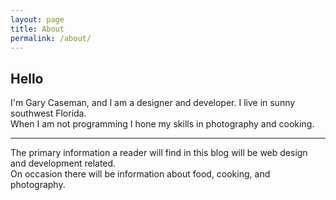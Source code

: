```yaml
---
layout: page
title: About
permalink: /about/
---
```


## Hello
I'm Gary Caseman, and I am a designer and developer. I live in sunny southwest Florida. <br> When I am not programming I hone my skills in photography and cooking.

---

The primary information a reader will find in this blog will be web design and development related. <br>
On occasion there will be information about food, cooking, and photography.

